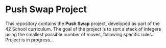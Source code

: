 # Push Swap Project

This repository contains the **Push Swap** project, developed as part of the 42 School curriculum. The goal of the project is to sort a stack of integers using the smallest possible number of moves, following specific rules.
Project is in progress...
